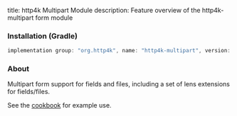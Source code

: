 title: http4k Multipart Module
description: Feature overview of the http4k-multipart form module

### Installation (Gradle)

```groovy
implementation group: "org.http4k", name: "http4k-multipart", version: "3.275.0"
```

### About

Multipart form support for fields and files, including a set of lens extensions for fields/files.

See the [cookbook](/cookbook/multipart_forms/) for example use.
